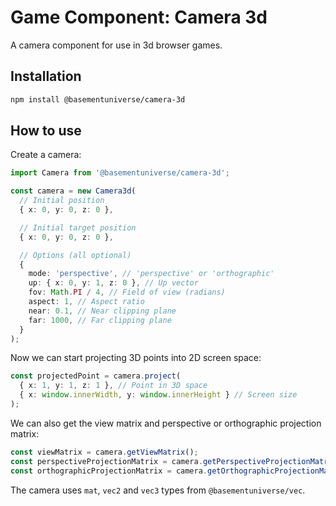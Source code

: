 # Game Component: Camera 3d

A camera component for use in 3d browser games.

## Installation

```bash
npm install @basementuniverse/camera-3d
```

## How to use

Create a camera:

```ts
import Camera from '@basementuniverse/camera-3d';

const camera = new Camera3d(
  // Initial position
  { x: 0, y: 0, z: 0 },

  // Initial target position
  { x: 0, y: 0, z: 0 },

  // Options (all optional)
  {
    mode: 'perspective', // 'perspective' or 'orthographic'
    up: { x: 0, y: 1, z: 0 }, // Up vector
    fov: Math.PI / 4, // Field of view (radians)
    aspect: 1, // Aspect ratio
    near: 0.1, // Near clipping plane
    far: 1000, // Far clipping plane
  }
);
```

Now we can start projecting 3D points into 2D screen space:

```ts
const projectedPoint = camera.project(
  { x: 1, y: 1, z: 1 }, // Point in 3D space
  { x: window.innerWidth, y: window.innerHeight } // Screen size
);
```

We can also get the view matrix and perspective or orthographic projection matrix:

```ts
const viewMatrix = camera.getViewMatrix();
const perspectiveProjectionMatrix = camera.getPerspectiveProjectionMatrix();
const orthographicProjectionMatrix = camera.getOrthographicProjectionMatrix();
```

The camera uses `mat`, `vec2` and `vec3` types from `@basementuniverse/vec`.
